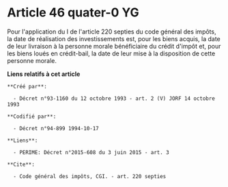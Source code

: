 # Article 46 quater-0 YG

Pour l'application du I de l'article 220 septies du code général des impôts, la date de réalisation des investissements est,
pour les biens acquis, la date de leur livraison à la personne morale bénéficiaire du crédit d'impôt et, pour les biens loués
en crédit-bail, la date de leur mise à la disposition de cette personne morale.

**Liens relatifs à cet article**

	**Créé par**:

	  - Décret n°93-1160 du 12 octobre 1993 - art. 2 (V) JORF 14 octobre 1993

	**Codifié par**:

	  - Décret n°94-899 1994-10-17

	**Liens**:

	  - PERIME: Décret n°2015-608 du 3 juin 2015 - art. 3

	**Cite**:

	  - Code général des impôts, CGI. - art. 220 septies
